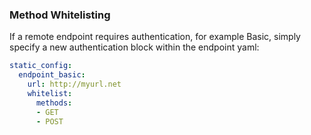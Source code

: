 ### Method Whitelisting

If a remote endpoint requires authentication, for example Basic, simply specify a new authentication block within the endpoint yaml:

```yaml
static_config:
  endpoint_basic:
    url: http://myurl.net
    whitelist:
      methods:
      - GET
      - POST
```
